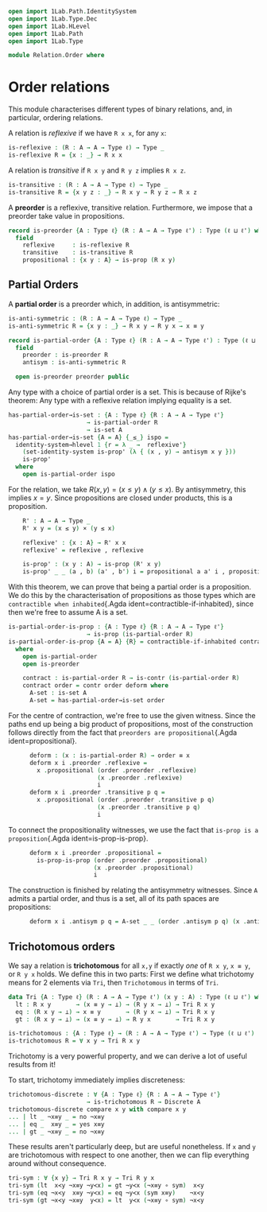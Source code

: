 ```agda
open import 1Lab.Path.IdentitySystem
open import 1Lab.Type.Dec
open import 1Lab.HLevel
open import 1Lab.Path
open import 1Lab.Type

module Relation.Order where
```

# Order relations

This module characterises different types of binary relations, and, in
particular, ordering relations.

<!--
```
private variable
  ℓ ℓ' : Level
  A : Type ℓ
  R : A → A → Type ℓ'
```
-->

A relation is _reflexive_ if we have `R x x`, for any `x`:

```agda
is-reflexive : (R : A → A → Type ℓ) → Type _
is-reflexive R = {x : _} → R x x
```

A relation is _transitive_ if `R x y` and `R y z` implies `R x z`.

```agda
is-transitive : (R : A → A → Type ℓ) → Type _
is-transitive R = {x y z : _} → R x y → R y z → R x z
```

A **preorder** is a reflexive, transitive relation. Furthermore, we
impose that a preorder take value in propositions.

```agda
record is-preorder {A : Type ℓ} (R : A → A → Type ℓ') : Type (ℓ ⊔ ℓ') where
  field
    reflexive     : is-reflexive R
    transitive    : is-transitive R
    propositional : {x y : A} → is-prop (R x y)
```

## Partial Orders

A **partial order** is a preorder which, in addition, is antisymmetric:

```agda
is-anti-symmetric : (R : A → A → Type ℓ) → Type _
is-anti-symmetric R = {x y : _} → R x y → R y x → x ≡ y

record is-partial-order {A : Type ℓ} (R : A → A → Type ℓ') : Type (ℓ ⊔ ℓ') where
  field
    preorder : is-preorder R
    antisym : is-anti-symmetric R

  open is-preorder preorder public
```

Any type with a choice of partial order is a set. This is because of
Rijke's theorem: Any type with a reflexive relation implying equality is
a set.

```agda
has-partial-order→is-set : {A : Type ℓ} {R : A → A → Type ℓ'}
                      → is-partial-order R
                      → is-set A
has-partial-order→is-set {A = A} {_≤_} ispo =
  identity-system→hlevel 1 {r = λ _ →  reflexive'}
    (set-identity-system is-prop' (λ { (x , y) → antisym x y }))
    is-prop'
  where
    open is-partial-order ispo
```

For the relation, we take $R(x, y) = (x \le y) \land (y \le x)$. By
antisymmetry, this implies $x = y$. Since propositions are closed under
products, this is a proposition.

```agda
    R' : A → A → Type _
    R' x y = (x ≤ y) × (y ≤ x)

    reflexive' : {x : A} → R' x x
    reflexive' = reflexive , reflexive

    is-prop' : (x y : A) → is-prop (R' x y)
    is-prop' _ _ (a , b) (a' , b') i = propositional a a' i , propositional b b' i
```

With this theorem, we can prove that being a partial order is a
proposition. We do this by the characterisation of propositions as those
types which are `contractible when inhabited`{.Agda
ident=contractible-if-inhabited}, since then we're free to assume A is a set.

```agda
is-partial-order-is-prop : {A : Type ℓ} {R : A → A → Type ℓ'}
                      → is-prop (is-partial-order R)
is-partial-order-is-prop {A = A} {R} = contractible-if-inhabited contract
  where
    open is-partial-order
    open is-preorder

    contract : is-partial-order R → is-contr (is-partial-order R)
    contract order = contr order deform where
      A-set : is-set A
      A-set = has-partial-order→is-set order
```

For the centre of contraction, we're free to use the given witness.
Since the paths end up being a big product of propositions, most of the
construction follows directly from the fact that `preorders are
propositional`{.Agda ident=propositional}.

```agda
      deform : (x : is-partial-order R) → order ≡ x
      deform x i .preorder .reflexive =
        x .propositional (order .preorder .reflexive)
                         (x .preorder .reflexive)
                         i
      deform x i .preorder .transitive p q =
        x .propositional (order .preorder .transitive p q)
                         (x .preorder .transitive p q)
                         i
```

To connect the propositionality witnesses, we use the fact that `is-prop
is a proposition`{.Agda ident=is-prop-is-prop}.

```agda
      deform x i .preorder .propositional =
        is-prop-is-prop (order .preorder .propositional)
                        (x .preorder .propositional)
                        i
```

The construction is finished by relating the antisymmetry witnesses.
Since `A` admits a partial order, and thus is a set, all of its path
spaces are propositions:

```agda
      deform x i .antisym p q = A-set _ _ (order .antisym p q) (x .antisym p q) i
```

## Trichotomous orders

We say a relation is **trichotomous** for all `x,y` if exactly _one_ of
`R x y`, `x ≡ y`, or `R y x` holds.  We define this in two parts: First
we define what trichotomy means for 2 elements via `Tri`, then
`Trichotomous` in terms of `Tri`.

```agda
data Tri {A : Type ℓ} (R : A → A → Type ℓ') (x y : A) : Type (ℓ ⊔ ℓ') where
  lt : R x y       → (x ≡ y → ⊥) → (R y x → ⊥) → Tri R x y
  eq : (R x y → ⊥) → x ≡ y       → (R y x → ⊥) → Tri R x y
  gt : (R x y → ⊥) → (x ≡ y → ⊥) → R y x       → Tri R x y

is-trichotomous : {A : Type ℓ} → (R : A → A → Type ℓ') → Type (ℓ ⊔ ℓ')
is-trichotomous R = ∀ x y → Tri R x y
```

Trichotomy is a very powerful property, and we can derive a lot of useful
results from it!

To start, trichotomy immediately implies discreteness:

```agda
trichotomous-discrete : ∀ {A : Type ℓ} {R : A → A → Type ℓ'}
                      → is-trichotomous R → Discrete A
trichotomous-discrete compare x y with compare x y
... | lt _ ¬x≡y _ = no ¬x≡y
... | eq _  x≡y _ = yes x≡y
... | gt _ ¬x≡y _ = no ¬x≡y
```

These results aren't particularly deep, but are useful nonetheless.
If `x` and `y` are trichotomous with respect to one another, then
we can flip everything around without consequence.

```agda
tri-sym : ∀ {x y} → Tri R x y → Tri R y x
tri-sym (lt  x≺y ¬x≡y ¬y≺x) = gt ¬y≺x (¬x≡y ∘ sym)  x≺y
tri-sym (eq ¬x≺y  x≡y ¬y≺x) = eq ¬y≺x (sym x≡y)    ¬x≺y
tri-sym (gt ¬x≺y ¬x≡y  y≺x) = lt  y≺x (¬x≡y ∘ sym) ¬x≺y
```
